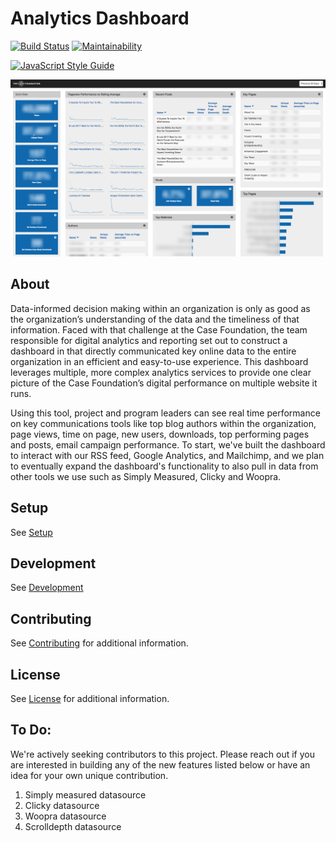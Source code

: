 # Analytics Dashboard

[![Build Status](https://travis-ci.org/casefoundation/analytics-dashboard.svg?branch=master)](https://travis-ci.org/casefoundation/analytics-dashboard)
[![Maintainability](https://api.codeclimate.com/v1/badges/c66b6ad7385bea3a422b/maintainability)](https://codeclimate.com/github/casefoundation/analytics-dashboard/maintainability)

[![JavaScript Style Guide](https://cdn.rawgit.com/standard/standard/master/badge.svg)](https://github.com/standard/standard)

![Screenshot](doc/screenshot.png)

## About

Data-informed decision making within an organization is only as good as the organization’s understanding of the data and the timeliness of that information. Faced with that challenge at the Case Foundation, the team responsible for digital analytics and reporting set out to construct a dashboard in that directly communicated key online data to the entire organization in an efficient and easy-to-use experience. This dashboard leverages multiple, more complex analytics services to provide one clear picture of the Case Foundation’s digital performance on multiple website it runs. 

Using this tool, project and program leaders can see real time performance on key communications tools like top blog authors within the organization, page views, time on page, new users, downloads, top performing pages and posts, email campaign performance. To start, we've built the dashboard to interact with our RSS feed, Google Analytics, and Mailchimp, and we plan to eventually expand the dashboard's functionality to also pull in data from other tools we use such as Simply Measured, Clicky and Woopra.

## Setup

See [Setup](doc/Setup.md)

## Development

See [Development](doc/Development.md)

## Contributing

See [Contributing](Contributing.md) for additional information.

## License

See [License](License.txt) for additional information.

## To Do:

We're actively seeking contributors to this project. Please reach out if you are interested in building any of the new features listed below or have an idea for your own unique contribution.

1. Simply measured datasource
1. Clicky datasource
1. Woopra datasource
1. Scrolldepth datasource
